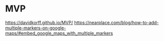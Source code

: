 # MVP
https://davidkorff.github.io/MVP/
https://nearplace.com/blog/how-to-add-multiple-markers-on-google-maps/#embed_google_maps_with_multiple_markers
